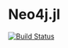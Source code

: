 # Neo4j.jl

[![Build Status](https://travis-ci.org/glesica/Neo4j.jl.png)](https://travis-ci.org/glesica/Neo4j.jl)
